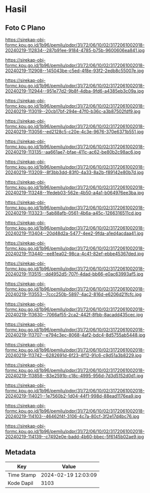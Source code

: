 # Hasil

## Foto C Plano

https://sirekap-obj-formc.kpu.go.id/1b96/pemilu/pdpr/31/72/06/10/02/3172061002018-20240219-112834--287b91ee-9184-4785-b75b-9600606ea841.jpg

https://sirekap-obj-formc.kpu.go.id/1b96/pemilu/pdpr/31/72/06/10/02/3172061002018-20240219-112908--145043be-c5ed-4f8e-93f2-2edb8c55007e.jpg

https://sirekap-obj-formc.kpu.go.id/1b96/pemilu/pdpr/31/72/06/10/02/3172061002018-20240219-112944--951e77d2-9b8f-4dba-9fd6-a4385eb3c09a.jpg

https://sirekap-obj-formc.kpu.go.id/1b96/pemilu/pdpr/31/72/06/10/02/3172061002018-20240219-113019--20cb17bf-294e-47f0-b36c-a3b87502fdf9.jpg

https://sirekap-obj-formc.kpu.go.id/1b96/pemilu/pdpr/31/72/06/10/02/3172061002018-20240219-113056--ed2128c5-c20e-4c3e-9676-370e6371b551.jpg

https://sirekap-obj-formc.kpu.go.id/1b96/pemilu/pdpr/31/72/06/10/02/3172061002018-20240219-113135--aa661ae7-bfae-411c-ac62-be80b2c98ac6.jpg

https://sirekap-obj-formc.kpu.go.id/1b96/pemilu/pdpr/31/72/06/10/02/3172061002018-20240219-113209--8f3bb3dd-83f0-4a33-8a2b-f89142e80b7d.jpg

https://sirekap-obj-formc.kpu.go.id/1b96/pemilu/pdpr/31/72/06/10/02/3172061002018-20240219-113248--1fedeb03-562e-4b50-a4a1-b064976ee3ba.jpg

https://sirekap-obj-formc.kpu.go.id/1b96/pemilu/pdpr/31/72/06/10/02/3172061002018-20240219-113323--5ab88afb-0561-4b6a-a45c-1266316511cd.jpg

https://sirekap-obj-formc.kpu.go.id/1b96/pemilu/pdpr/31/72/06/10/02/3172061002018-20240219-113404--20d48d2a-5477-4ee2-9fda-a1ed4acdaa41.jpg

https://sirekap-obj-formc.kpu.go.id/1b96/pemilu/pdpr/31/72/06/10/02/3172061002018-20240219-113440--ee81ea02-98ca-4c41-82ef-ebbe45367ded.jpg

https://sirekap-obj-formc.kpu.go.id/1b96/pemilu/pdpr/31/72/06/10/02/3172061002018-20240219-113515--dd4952d5-707f-4dad-bb66-e0ac63993af5.jpg

https://sirekap-obj-formc.kpu.go.id/1b96/pemilu/pdpr/31/72/06/10/02/3172061002018-20240219-113553--7ccc250b-5897-4ac2-816d-e6206d21fcfc.jpg

https://sirekap-obj-formc.kpu.go.id/1b96/pemilu/pdpr/31/72/06/10/02/3172061002018-20240219-113630--7066af55-2ca2-442f-8fbb-8acadd435cec.jpg

https://sirekap-obj-formc.kpu.go.id/1b96/pemilu/pdpr/31/72/06/10/02/3172061002018-20240219-113707--e794c3ec-8068-4af2-bdc4-8d5755ab5448.jpg

https://sirekap-obj-formc.kpu.go.id/1b96/pemilu/pdpr/31/72/06/10/02/3172061002018-20240219-113742--6282691d-6f23-4f12-91c6-c9d51a3b8229.jpg

https://sirekap-obj-formc.kpu.go.id/1b96/pemilu/pdpr/31/72/06/10/02/3172061002018-20240219-113858--83e2591b-c18c-4995-956d-7d3d5152d0d1.jpg

https://sirekap-obj-formc.kpu.go.id/1b96/pemilu/pdpr/31/72/06/10/02/3172061002018-20240219-114021--1e7560b2-1d04-44f1-998d-88ead1176ea9.jpg

https://sirekap-obj-formc.kpu.go.id/1b96/pemilu/pdpr/31/72/06/10/02/3172061002018-20240219-114103--46462f4f-3106-4c7a-80cf-3f2e17d4bc76.jpg

https://sirekap-obj-formc.kpu.go.id/1b96/pemilu/pdpr/31/72/06/10/02/3172061002018-20240219-114139--c7492e0e-badd-4b60-bbec-5f6145b02ae9.jpg


## Metadata

| Key        | Value               |
| ---------- | ------------------- |
| Time Stamp | 2024-02-19 12:03:09 |
| Kode Dapil | 3103                |



